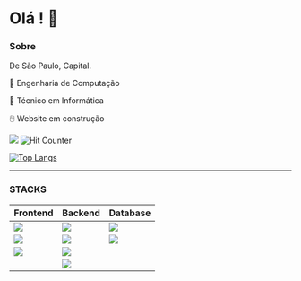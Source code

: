 # Olá ! :vulcan_salute:

### Sobre

De São Paulo, Capital.

:medal_sports: Engenharia de Computação

:medal_sports: Técnico em Informática

:computer_mouse: Website em construção

![](https://komarev.com/ghpvc/?username=vitor-brs) ![Hit Counter](https://visitor-badge.laobi.icu/badge?page_id=vitor-brs.vitor-brs)

[![Top Langs](https://github-readme-stats.vercel.app/api/top-langs/?username=vitor-brs&layout=compact)](https://github.com/vitor-brs/github-readme-stats)

<hr>

### STACKS



| Frontend                                                                                  | Backend                                                                                  | Database                                                                                                    |
| ----------------------------------------------------------------------------------------- | ---------------------------------------------------------------------------------------- | ----------------------------------------------------------------------------------------------------------- |
| ![](C:\Users\convidado19\Downloads\vitor-brs-master\vitor-brs-master\css3.svg)            | ![](C:\Users\convidado19\Downloads\vitor-brs-master\vitor-brs-master\dot-net-core-7.svg) | ![](C:\Users\convidado19\Downloads\vitor-brs-master\vitor-brs-master\microsoft-sql-server-seeklogo.com.svg) |
| ![](C:\Users\convidado19\Downloads\vitor-brs-master\vitor-brs-master\html5.svg)           | ![](C:\Users\convidado19\Downloads\vitor-brs-master\vitor-brs-master\c--4.svg)           | ![](C:\Users\convidado19\Downloads\vitor-brs-master\vitor-brs-master\mysql-5.svg)                           |
| ![](C:\Users\convidado19\Downloads\vitor-brs-master\vitor-brs-master\logo-javascript.svg) | ![](C:\Users\convidado19\Downloads\vitor-brs-master\vitor-brs-master\java-4.svg)         |                                                                                                             |
|                                                                                           | ![](C:\Users\convidado19\Downloads\vitor-brs-master\vitor-brs-master\c-2975.svg)         |                                                                                                             |


